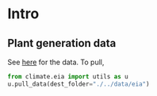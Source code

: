 # Intro

## Plant generation data

See [here](https://www.eia.gov/electricity/data/eia923/) for the data. To pull,

```python
from climate.eia import utils as u
u.pull_data(dest_folder="./../data/eia")
```
